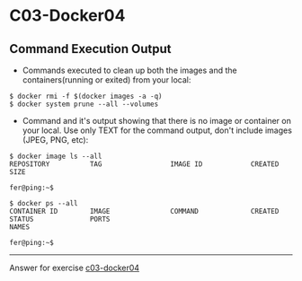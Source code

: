 # C03-Docker04


## Command Execution Output
- Commands executed to clean up both the images and the containers(running or exited) from your local:
```
$ docker rmi -f $(docker images -a -q)
$ docker system prune --all --volumes
```

- Command and it's output showing that there is no image or container on your local. Use only TEXT for the command output, don't include images (JPEG, PNG, etc):
```
$ docker image ls --all
REPOSITORY          TAG                 IMAGE ID            CREATED             SIZE

fer@ping:~$

$ docker ps --all
CONTAINER ID        IMAGE               COMMAND             CREATED             STATUS              PORTS
NAMES

fer@ping:~$
```

<!-- Don't change anything below this point-->
<!-- Before commiting, remove both commented lines--> 
***
Answer for exercise [c03-docker04](https://github.com/devopsacademyau/academy/blob/af3225a3436f263164e8daebc6bbd1ef3122b900/classes/03class/exercises/c03-docker04/READMEkl.md)